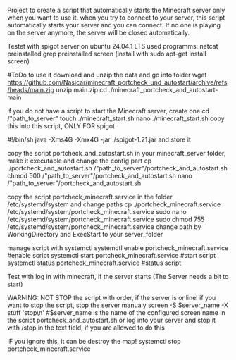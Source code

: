 Project to create a script that automatically starts the Minecraft server only when you want to use it.
when you try to connect to your server, this script automatically starts your server and you can connect. 
If no one is playing on the server anymore, the server will be closed automatically.

Testet with spigot server on ubuntu 24.04.1 LTS
used programms:
netcat preinstalled
grep preinstalled
screen (install with sudo apt-get install screen)

#ToDo to use it
download and unzip the data and go into folder
wget https://github.com/Nasicar/minecraft_portcheck_und_autostart/archive/refs/heads/main.zip
unzip main.zip
cd ./minecraft_portcheck_and_autostart-main

if you do not have a script to start the Minecraft server, create one
cd /"path_to_server"
touch ./minecraft_start.sh
nano ./minecraft_start.sh
copy this into this script, ONLY FOR spigot

#!/bin/sh
java -Xms4G -Xmx4G -jar ./spigot-1.21.jar
and store it

copy the script portcheck_and_autostart.sh in your minecraft_server folder, make it executable and change the config part
cp ./portcheck_and_autostart.sh /"path_to_server"/portcheck_and_autostart.sh
chmod 500 /"path_to_server"/portcheck_and_autostart.sh
nano /"path_to_server"/portcheck_and_autostart.sh

copy the script portcheck_minecraft.service in the folder /etc/systemd/system and change paths
cp ./portcheck_minecraft.service /etc/systemd/system/portcheck_minecraft.service
sudo nano /etc/systemd/system/portcheck_minecraft.service
sudo chmod 755 /etc/systemd/system/portcheck_minecraft.service
change path by WorkingDirectory and ExecStart to your server_folder

manage script with systemctl 
systemctl enable portcheck_minecraft.service      #enable script
systemctl start portcheck_minecraft.service       #start script
systemctl status portcheck_minecraft.service      #status script

Test with log in with minecraft, if the server starts
(The Server needs a bit to start)

WARNING: NOT STOP the script with order, if the server is online! if you want to stop the script, stop the server manualy 
screen -S $server_name -X stuff 'stop\n'    #$server_name is the name of the configured screen name in the script portcheck_and_autostart.sh
or log into your server and stop it with /stop in the text field, if you are allowed to do this

IF you ignore this, it can be destroy the map!
systemctl stop portcheck_minecraft.service

